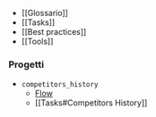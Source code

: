 - [[Glossario]]
- [[Tasks]]
- [[Best practices]]
- [[Tools]]

### Progetti
- `competitors_history`
	- [Flow](Flow.md)
	- [[Tasks#Competitors History]]